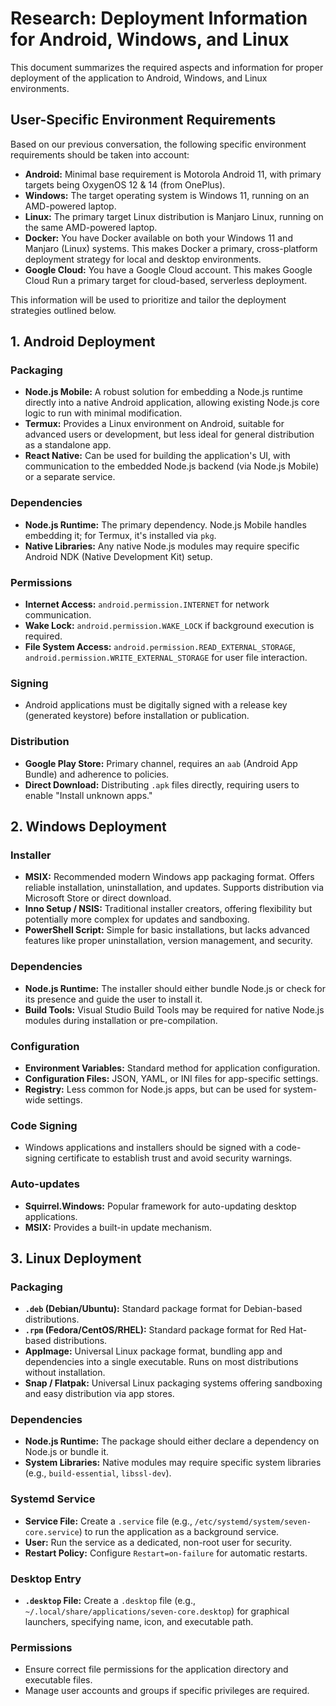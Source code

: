 # Research: Deployment Information for Android, Windows, and Linux

This document summarizes the required aspects and information for proper deployment of the application to Android, Windows, and Linux environments.

## User-Specific Environment Requirements

Based on our previous conversation, the following specific environment requirements should be taken into account:

- **Android:** Minimal base requirement is Motorola Android 11, with primary targets being OxygenOS 12 & 14 (from OnePlus).
- **Windows:** The target operating system is Windows 11, running on an AMD-powered laptop.
- **Linux:** The primary target Linux distribution is Manjaro Linux, running on the same AMD-powered laptop.
- **Docker:** You have Docker available on both your Windows 11 and Manjaro (Linux) systems. This makes Docker a primary, cross-platform deployment strategy for local and desktop environments.
- **Google Cloud:** You have a Google Cloud account. This makes Google Cloud Run a primary target for cloud-based, serverless deployment.

This information will be used to prioritize and tailor the deployment strategies outlined below.


## 1. Android Deployment

### Packaging
- **Node.js Mobile:** A robust solution for embedding a Node.js runtime directly into a native Android application, allowing existing Node.js core logic to run with minimal modification.
- **Termux:** Provides a Linux environment on Android, suitable for advanced users or development, but less ideal for general distribution as a standalone app.
- **React Native:** Can be used for building the application's UI, with communication to the embedded Node.js backend (via Node.js Mobile) or a separate service.

### Dependencies
- **Node.js Runtime:** The primary dependency. Node.js Mobile handles embedding it; for Termux, it's installed via `pkg`.
- **Native Libraries:** Any native Node.js modules may require specific Android NDK (Native Development Kit) setup.

### Permissions
- **Internet Access:** `android.permission.INTERNET` for network communication.
- **Wake Lock:** `android.permission.WAKE_LOCK` if background execution is required.
- **File System Access:** `android.permission.READ_EXTERNAL_STORAGE`, `android.permission.WRITE_EXTERNAL_STORAGE` for user file interaction.

### Signing
- Android applications must be digitally signed with a release key (generated keystore) before installation or publication.

### Distribution
- **Google Play Store:** Primary channel, requires an `aab` (Android App Bundle) and adherence to policies.
- **Direct Download:** Distributing `.apk` files directly, requiring users to enable "Install unknown apps."

## 2. Windows Deployment

### Installer
- **MSIX:** Recommended modern Windows app packaging format. Offers reliable installation, uninstallation, and updates. Supports distribution via Microsoft Store or direct download.
- **Inno Setup / NSIS:** Traditional installer creators, offering flexibility but potentially more complex for updates and sandboxing.
- **PowerShell Script:** Simple for basic installations, but lacks advanced features like proper uninstallation, version management, and security.

### Dependencies
- **Node.js Runtime:** The installer should either bundle Node.js or check for its presence and guide the user to install it.
- **Build Tools:** Visual Studio Build Tools may be required for native Node.js modules during installation or pre-compilation.

### Configuration
- **Environment Variables:** Standard method for application configuration.
- **Configuration Files:** JSON, YAML, or INI files for app-specific settings.
- **Registry:** Less common for Node.js apps, but can be used for system-wide settings.

### Code Signing
- Windows applications and installers should be signed with a code-signing certificate to establish trust and avoid security warnings.

### Auto-updates
- **Squirrel.Windows:** Popular framework for auto-updating desktop applications.
- **MSIX:** Provides a built-in update mechanism.

## 3. Linux Deployment

### Packaging
- **`.deb` (Debian/Ubuntu):** Standard package format for Debian-based distributions.
- **`.rpm` (Fedora/CentOS/RHEL):** Standard package format for Red Hat-based distributions.
- **AppImage:** Universal Linux package format, bundling app and dependencies into a single executable. Runs on most distributions without installation.
- **Snap / Flatpak:** Universal Linux packaging systems offering sandboxing and easy distribution via app stores.

### Dependencies
- **Node.js Runtime:** The package should either declare a dependency on Node.js or bundle it.
- **System Libraries:** Native modules may require specific system libraries (e.g., `build-essential`, `libssl-dev`).

### Systemd Service
- **Service File:** Create a `.service` file (e.g., `/etc/systemd/system/seven-core.service`) to run the application as a background service.
- **User:** Run the service as a dedicated, non-root user for security.
- **Restart Policy:** Configure `Restart=on-failure` for automatic restarts.

### Desktop Entry
- **`.desktop` File:** Create a `.desktop` file (e.g., `~/.local/share/applications/seven-core.desktop`) for graphical launchers, specifying name, icon, and executable path.

### Permissions
- Ensure correct file permissions for the application directory and executable files.
- Manage user accounts and groups if specific privileges are required.
